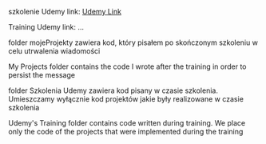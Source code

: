 szkolenie Udemy link: [Udemy Link](https://www.udemy.com/course/the-complete-javascript-course/)

Training Udemy link: ...

folder mojeProjekty zawiera kod, który pisałem po skończonym szkoleniu w celu utrwalenia wiadomości

My Projects folder contains the code I wrote after the training in order to persist the message

folder Szkolenia Udemy zawiera kod pisany w czasie szkolenia. Umieszczamy wyłącznie kod projektów jakie były realizowane w czasie szkolenia

Udemy's Training folder contains code written during training. We place only the code of the projects that were implemented during the training

